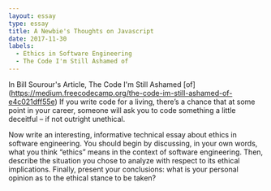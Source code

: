```yaml
---
layout: essay
type: essay
title: A Newbie's Thoughts on Javascript
date: 2017-11-30
labels:
  - Ethics in Software Engineering
  - The Code I'm Still Ashamed of
---
```


In Bill Sourour's Article, The Code I'm Still Ashamed [of] (https://medium.freecodecamp.org/the-code-im-still-ashamed-of-e4c021dff55e) If you write code for a living, there’s a chance that at some point in your career, someone will ask you to code something a little deceitful – if not outright unethical.

Now write an interesting, informative technical essay about ethics in software engineering. You should begin by discussing, in your own words, what you think “ethics” means in the context of software engineering. Then, describe the situation you chose to analyze with respect to its ethical implications. Finally, present your conclusions: what is your personal opinion as to the ethical stance to be taken?
